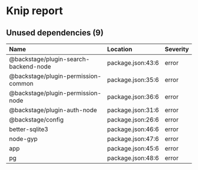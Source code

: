 # Knip report

## Unused dependencies (9)

| Name                                  | Location          | Severity |
| :------------------------------------ | :---------------- | :------- |
| @backstage/plugin-search-backend-node | package.json:43:6 | error    |
| @backstage/plugin-permission-common   | package.json:35:6 | error    |
| @backstage/plugin-permission-node     | package.json:36:6 | error    |
| @backstage/plugin-auth-node           | package.json:31:6 | error    |
| @backstage/config                     | package.json:26:6 | error    |
| better-sqlite3                        | package.json:46:6 | error    |
| node-gyp                              | package.json:47:6 | error    |
| app                                   | package.json:45:6 | error    |
| pg                                    | package.json:48:6 | error    |
